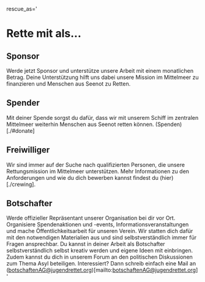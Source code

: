 rescue_as='
# Rette mit als...

## Sponsor

Werde jetzt Sponsor und unterstütze unsere Arbeit mit einem monatlichen Betrag. Deine Unterstützung hilft uns dabei unsere Mission im Mittelmeer zu finanzieren und Menschen aus Seenot zu Retten.

## Spender

Mit deiner Spende sorgst du dafür, dass wir mit unserem Schiff im zentralen Mittelmeer weiterhin Menschen aus Seenot retten können.
(Spenden)[./#donate]

## Freiwilliger

Wir sind immer auf der Suche nach qualifizierten Personen, die unsere Rettungsmission im Mittelmeer unterstützen. Mehr Informationen zu den Anforderungen und wie du dich bewerben kannst findest du (hier)[./crewing].

## Botschafter

Werde offizieller Repräsentant unserer Organisation bei dir vor Ort. Organisiere Spendenaktionen und -events, Informationsveranstaltungen und mache Öffentlichkeitsarbeit für unseren Verein. Wir statten dich dafür mit den notwendigen Materialien aus und sind selbstverständlich immer für Fragen ansprechbar. Du kannst in deiner Arbeit als Botschafter selbstverständlich selbst kreativ werden und eigene Ideen mit einbringen. Zudem kannst du dich in unserem Forum an den politischen Diskussionen zum Thema Asyl beteiligen.
Interessiert? Dann schreib einfach eine Mail an (botschaftenAG@jugendrettet.org)[mailto:botschaftenAG@jugendrettet.org]
'
